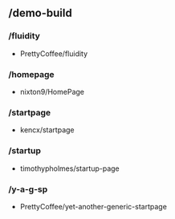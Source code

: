 
## /demo-build
### /fluidity
* PrettyCoffee/fluidity

### /homepage
* nixton9/HomePage

### /startpage
* kencx/startpage

### /startup
* timothypholmes/startup-page

### /y-a-g-sp
* PrettyCoffee/yet-another-generic-startpage